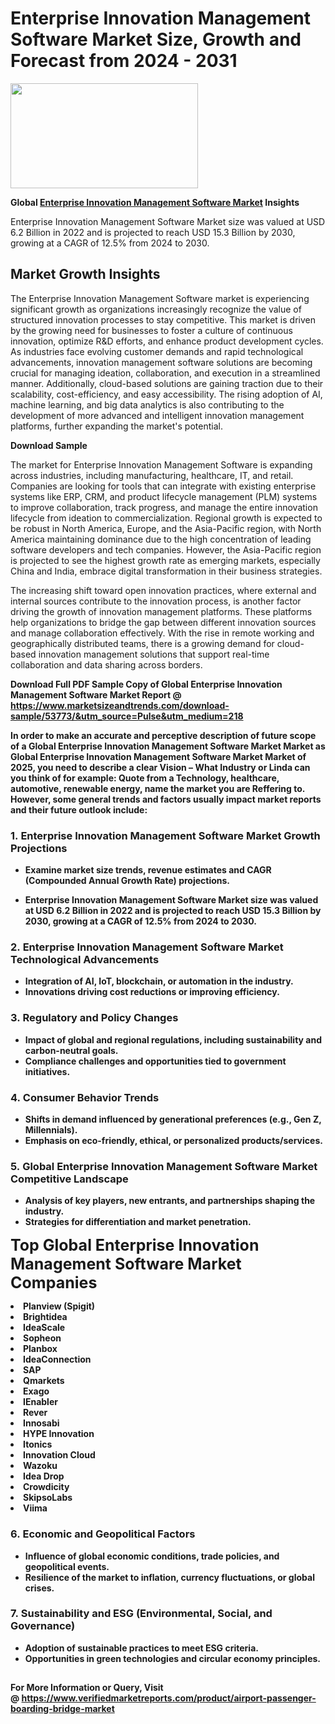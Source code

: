 <H1>Enterprise Innovation Management Software Market Size, Growth and Forecast from 2024 - 2031</H1><img class="aligncenter size-medium wp-image-584254" src="https://thirdeyenews.in/wp-content/uploads/2024/09/Global-Market-Research-300x168.jpeg" alt="" width="300" height="168" /><p><strong>Global&nbsp;<a href="https://www.marketsizeandtrends.com/download-sample/53773/&amp;utm_source=Pulse&amp;utm_medium=218">Enterprise Innovation Management Software Market</a> Insights</strong></p><p>Enterprise Innovation Management Software Market size was valued at USD 6.2 Billion in 2022 and is projected to reach USD 15.3 Billion by 2030, growing at a CAGR of 12.5% from 2024 to 2030.</p><p><h2>Market Growth Insights</h2> <p>The Enterprise Innovation Management Software market is experiencing significant growth as organizations increasingly recognize the value of structured innovation processes to stay competitive. This market is driven by the growing need for businesses to foster a culture of continuous innovation, optimize R&D efforts, and enhance product development cycles. As industries face evolving customer demands and rapid technological advancements, innovation management software solutions are becoming crucial for managing ideation, collaboration, and execution in a streamlined manner. Additionally, cloud-based solutions are gaining traction due to their scalability, cost-efficiency, and easy accessibility. The rising adoption of AI, machine learning, and big data analytics is also contributing to the development of more advanced and intelligent innovation management platforms, further expanding the market's potential.</p> <p><strong>Download Sample</strong></p> <p>The market for Enterprise Innovation Management Software is expanding across industries, including manufacturing, healthcare, IT, and retail. Companies are looking for tools that can integrate with existing enterprise systems like ERP, CRM, and product lifecycle management (PLM) systems to improve collaboration, track progress, and manage the entire innovation lifecycle from ideation to commercialization. Regional growth is expected to be robust in North America, Europe, and the Asia-Pacific region, with North America maintaining dominance due to the high concentration of leading software developers and tech companies. However, the Asia-Pacific region is projected to see the highest growth rate as emerging markets, especially China and India, embrace digital transformation in their business strategies. <p>The increasing shift toward open innovation practices, where external and internal sources contribute to the innovation process, is another factor driving the growth of innovation management platforms. These platforms help organizations to bridge the gap between different innovation sources and manage collaboration effectively. With the rise in remote working and geographically distributed teams, there is a growing demand for cloud-based innovation management solutions that support real-time collaboration and data sharing across borders.</p> <p><strong></p><p><span class=""><strong>Download Full PDF Sample Copy of Global Enterprise Innovation Management Software Market Report</strong> @ <a href="https://www.marketsizeandtrends.com/download-sample/53773/&amp;utm_source=Pulse&amp;utm_medium=218" target="_blank">https://www.marketsizeandtrends.com/download-sample/53773/&amp;utm_source=Pulse&amp;utm_medium=218</a></span></p><p>In order to make an accurate and perceptive description of future scope of a Global&nbsp;Enterprise Innovation Management Software Market Market as Global&nbsp;Enterprise Innovation Management Software Market Market of 2025, you need to describe a clear Vision &ndash; What Industry or Linda can you think of for example: Quote from a Technology, healthcare, automotive, renewable energy, name the market you are Reffering to. However, some general trends and factors usually impact market reports and their future outlook include:</p><h3>1.&nbsp;<strong>Enterprise Innovation Management Software Market Growth Projections</strong></h3><ul><li>Examine market size trends, revenue estimates and CAGR (Compounded Annual Growth Rate) projections.</li><li><p>Enterprise Innovation Management Software Market size was valued at USD 6.2 Billion in 2022 and is projected to reach USD 15.3 Billion by 2030, growing at a CAGR of 12.5% from 2024 to 2030.</p></li></ul><h3>2.&nbsp;<strong>Enterprise Innovation Management Software Market Technological Advancements</strong></h3><ul><li>Integration of AI, IoT, blockchain, or automation in the industry.</li><li>Innovations driving cost reductions or improving efficiency.</li></ul><h3>3.&nbsp;<strong>Regulatory and Policy Changes</strong></h3><ul><li>Impact of global and regional regulations, including sustainability and carbon-neutral goals.</li><li>Compliance challenges and opportunities tied to government initiatives.</li></ul><h3>4.&nbsp;<strong>Consumer Behavior Trends</strong></h3><ul><li>Shifts in demand influenced by generational preferences (e.g., Gen Z, Millennials).</li><li>Emphasis on eco-friendly, ethical, or personalized products/services.</li></ul><h3>5.&nbsp;<strong>Global Enterprise Innovation Management Software Market Competitive Landscape</strong></h3><ul><li>Analysis of key players, new entrants, and partnerships shaping the industry.</li><li>Strategies for differentiation and market penetration.</li></ul><p data-pm-slice="1 1 []"><span style="color: inherit; font-family: inherit; font-size: 25px;">Top Global Enterprise Innovation Management Software Market Companies</span></p><div class="" data-test-id=""><p><li>Planview (Spigit)</li><li> Brightidea</li><li> IdeaScale</li><li> Sopheon</li><li> Planbox</li><li> IdeaConnection</li><li> SAP</li><li> Qmarkets</li><li> Exago</li><li> IEnabler</li><li> Rever</li><li> Innosabi</li><li> HYPE Innovation</li><li> Itonics</li><li> Innovation Cloud</li><li> Wazoku</li><li> Idea Drop</li><li> Crowdicity</li><li> SkipsoLabs</li><li> Viima</li></p></div><h3>6.&nbsp;<strong>Economic and Geopolitical Factors</strong></h3><ul><li>Influence of global economic conditions, trade policies, and geopolitical events.</li><li>Resilience of the market to inflation, currency fluctuations, or global crises.</li></ul><h3>7.&nbsp;<strong>Sustainability and ESG (Environmental, Social, and Governance)</strong></h3><ul><li>Adoption of sustainable practices to meet ESG criteria.</li><li>Opportunities in green technologies and circular economy principles.</li></ul><h2><strong style="font-size: 14px;">For More Information or Query, Visit @&nbsp;</strong><a style="background-color: #ffffff; font-size: 14px;" href="https://www.marketsizeandtrends.com/report/enterprise-innovation-management-software-market/" target="_blank">https://www.verifiedmarketreports.com/product/airport-passenger-boarding-bridge-market</a></h2>
